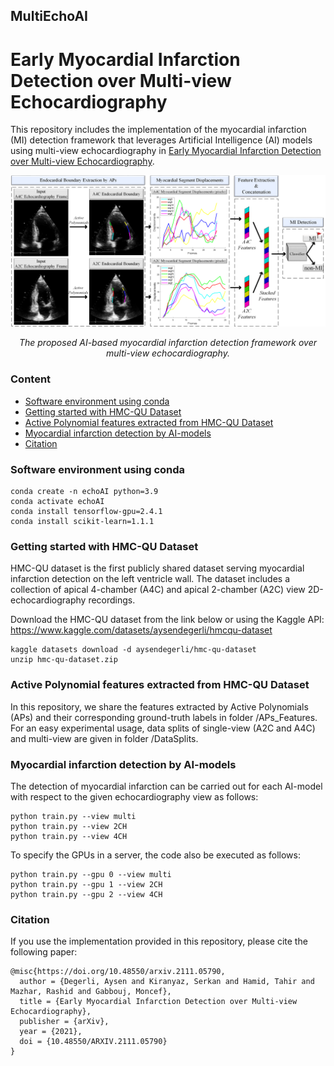 ## MultiEchoAI
# Early Myocardial Infarction Detection over Multi-view Echocardiography

This repository includes the implementation of the myocardial infarction (MI) detection framework that leverages Artificial Intelligence (AI) models using multi-view echocardiography in [Early Myocardial Infarction Detection over Multi-view Echocardiography](https://arxiv.org/abs/2111.05790).

<p align="center">
<img src="images/method.png">
</p>
<p align="center">
<em>The proposed AI-based myocardial infarction detection framework over multi-view echocardiography.</em>
</p>


### Content
- [Software environment using conda](#Software-environment-using-conda)
- [Getting started with HMC-QU Dataset](#Getting-started-with-HMC-QU-Dataset)
- [Active Polynomial features extracted from HMC-QU Dataset](#Active-Polynomial-features-extracted-from-HMC-QU-Dataset)
- [Myocardial infarction detection by AI-models](#Myocardial-infarction-detection-by-AI-models)
- [Citation](#Citation)



### Software environment using conda
```
conda create -n echoAI python=3.9
conda activate echoAI
conda install tensorflow-gpu=2.4.1
conda install scikit-learn=1.1.1
```

### Getting started with HMC-QU Dataset
HMC-QU dataset is the first publicly shared dataset serving myocardial infarction detection on the left ventricle wall. The dataset includes a collection of apical 4-chamber (A4C) and apical 2-chamber (A2C) view 2D-echocardiography recordings. 

Download the HMC-QU dataset from the link below or using the Kaggle API: https://www.kaggle.com/datasets/aysendegerli/hmcqu-dataset

```
kaggle datasets download -d aysendegerli/hmc-qu-dataset
unzip hmc-qu-dataset.zip
```

### Active Polynomial features extracted from HMC-QU Dataset
In this repository, we share the features extracted by Active Polynomials (APs) and their corresponding ground-truth labels in folder /APs_Features. For an easy experimental usage, data splits of single-view (A2C and A4C) and multi-view are given in folder /DataSplits.


### Myocardial infarction detection by AI-models
The detection of myocardial infarction can be carried out for each AI-model with respect to the given echocardiography view as follows:
```
python train.py --view multi
python train.py --view 2CH
python train.py --view 4CH
```
To specify the GPUs in a server, the code also be executed as follows:
```
python train.py --gpu 0 --view multi
python train.py --gpu 1 --view 2CH
python train.py --gpu 2 --view 4CH
```


### Citation
If you use the implementation provided in this repository, please cite the following paper:

```
@misc{https://doi.org/10.48550/arxiv.2111.05790,  
  author = {Degerli, Aysen and Kiranyaz, Serkan and Hamid, Tahir and Mazhar, Rashid and Gabbouj, Moncef},  
  title = {Early Myocardial Infarction Detection over Multi-view Echocardiography},
  publisher = {arXiv},
  year = {2021},
  doi = {10.48550/ARXIV.2111.05790}
}
```

